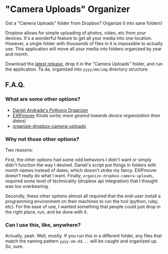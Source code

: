 # "Camera Uploads" Organizer

Got a "Camera Uploads" folder from Dropbox? Organize it into sane folders!

Dropbox allows for simple uploading of photos, video, etc from your devices. It's a wonderful feature to get all your media into one location. However, a single folder with _thousands_ of files in it is impossible to actually use. This application will move all your media into folders organized by year and month.

Download the [latest release](https://github.com/chuyskywalker/camera-uploads-organize/releases), drop it in the "Camera Uploads" folder, and run the application. Ta da, organized into `yyyy/mm/img` directory structure.

## F.A.Q.

### What are some other options?
- [Daniel Andrade's Pythong Organizer](http://www.danielandrade.net/2014/02/16/script-to-organize-dropboxs-camera-upload-folder/)
- [EXIFmover](http://www.brianklug.org/2012/12/fixing-dropboxs-camera-upload-organization-mess-exifmover/) _Kinda sorta; more geared towards device organization than dates)_
- [organize-dropbox-camera-uploads](https://github.com/nickhammond/organize-dropbox-camera-uploads)

### Why not those other options?
Two reasons:

First, the other options had some odd behaviors I didn't want or simply didn't function the way I desired. Daniel's script put things in folders with month names instead of dates, which doesn't strike my fancy. EXIFmover doesn't really do what I want. Finally, `organize-dropbox-camera-uploads`, required some level of technicality (dropbox api integration) that I thought was too overbearing.

Secondly, these other options almost all required that the end-user install a programming environment on their machines to run the tool (python, ruby, etc). For the ease of use, I wanted something that people could just drop in the right place, run, and be done with it.

### Can I use this, like, anywhere?
Actually, yeah. Well, mostly. If you run this in a different folder, any files that match the naming pattern `yyyy-mm-dd...` will be caught and organized up. So, sure.
